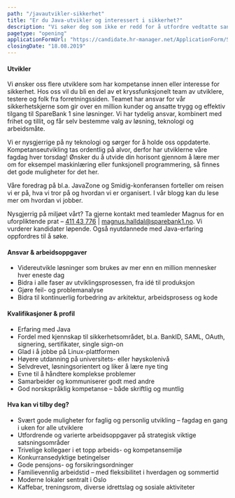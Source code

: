 ```yaml
---
path: "/javautvikler-sikkerhet"
title: "Er du Java-utvikler og interessert i sikkerhet?"
description: "Vi søker deg som ikke er redd for å utfordre vedtatte sannheter og som kan være med på å bringe teamet som utvikler SpareBank 1 sine sikkerhetsløsninger videre. Du vil jobbe med noe som påvirker hverdagen til veldig mange mennesker, og fokuserer derfor mye på å finne kundenes behov, utvikle MVPer og sørger for at våre løsninger er langt framme teknologisk."
pagetype: "opening"
applicationFormUrl: "https://candidate.hr-manager.net/ApplicationForm/SinglePageApplicationForm.aspx?cid=1889&departmentId=21122&ProjectId=143624&MediaId=4636"
closingDate: "18.08.2019"
---
```


#### Utvikler

Vi ønsker oss flere utviklere som har kompetanse innen eller interesse for sikkerhet. Hos oss vil du bli en del av et kryssfunksjonelt team av utviklere, testere og folk fra forretningssiden. Teamet har ansvar for vår sikkerhetskjerne som gir over en million kunder og ansatte trygg og effektiv tilgang til SpareBank 1 sine løsninger. Vi har tydelig ansvar, kombinert med frihet og tillit, og får selv bestemme valg av løsning, teknologi og arbeidsmåte.

Vi er nysgjerrige på ny teknologi og sørger for å holde oss oppdaterte. Kompetanseutvikling tas ordentlig på alvor, derfor har utviklerne våre fagdag hver torsdag! Ønsker du å utvide din horisont gjennom å lære mer om for eksempel maskinlæring eller funksjonell programmering, så finnes det gode muligheter for det her.

Våre foredrag på bl.a. JavaZone og Smidig-konferansen forteller om reisen vi er på, hva vi tror på og hvordan vi er organisert. I vår blogg kan du lese mer om hvordan vi jobber.

Nysgjerrig på miljøet vårt? Ta gjerne kontakt med teamleder Magnus for en uforpliktende prat – [411 43 776](tel:+4741143776) | [magnus.halldal@sparebank1.no](mailto:magnus.halldal@sparebank1.no). Vi vurderer kandidater løpende. Også nyutdannede med Java-erfaring oppfordres til å søke.

#### Ansvar & arbeidsoppgaver

* Videreutvikle løsninger som brukes av mer enn en million mennesker hver eneste dag
* Bidra i alle faser av utviklingsprosessen, fra idé til produksjon
* Gjøre feil- og problemanalyse
* Bidra til kontinuerlig forbedring av arkitektur, arbeidsprosess og kode

#### Kvalifikasjoner & profil

* Erfaring med Java
* Fordel med kjennskap til sikkerhetsområdet, bl.a. BankID, SAML, OAuth, signering, sertifikater, single sign-on
* Glad i å jobbe på Linux-plattformen
* Høyere utdanning på universitets- eller høyskolenivå
* Selvdrevet, løsningsorientert og liker å lære nye ting
* Evne til å håndtere komplekse problemer
* Samarbeider og kommuniserer godt med andre
* God norskspråklig kompetanse – både skriftlig og muntlig

#### Hva kan vi tilby deg?

* Svært gode muligheter for faglig og personlig utvikling – fagdag en gang i uken for alle utviklere
* Utfordrende og varierte arbeidsoppgaver på strategisk viktige satsningsområder
* Trivelige kollegaer i et topp arbeids- og kompetansemiljø
* Konkurransedyktige betingelser
* Gode pensjons- og forsikringsordninger
* Familievennlig arbeidstid – med fleksibilitet i hverdagen og sommertid
* Moderne lokaler sentralt i Oslo
* Kaffebar, treningsrom, diverse idrettslag og sosiale aktiviteter
